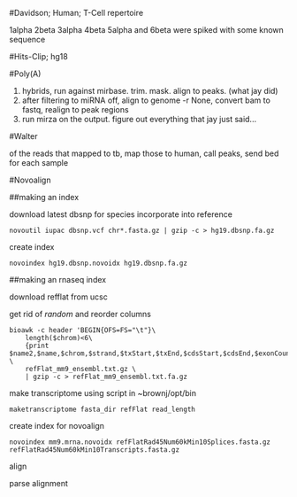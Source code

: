 #Davidson; Human; T-Cell repertoire

1alpha
2beta
3alpha
4beta
5alpha and 
6beta were spiked with some known sequence

#Hits-Clip; hg18

#Poly(A)

1. hybrids, run against mirbase. trim. mask. align to peaks. (what jay did)
2. after filtering to miRNA off, align to genome -r None, convert bam to fastq, realign to peak regions
3. run mirza on the output. figure out everything that jay just said...

#Walter

of the reads that mapped to tb, map those to human, call peaks, send bed for
each sample

#Novoalign

##making an index

download latest dbsnp for species
incorporate into reference

```
novoutil iupac dbsnp.vcf chr*.fasta.gz | gzip -c > hg19.dbsnp.fa.gz
```

create index

```
novoindex hg19.dbsnp.novoidx hg19.dbsnp.fa.gz
```

##making an rnaseq index

download refflat from ucsc

get rid of *random* and reorder columns

```
bioawk -c header 'BEGIN{OFS=FS="\t"}\
    length($chrom)<6\
    {print $name2,$name,$chrom,$strand,$txStart,$txEnd,$cdsStart,$cdsEnd,$exonCount,$exonStarts,$exonEnds}' \
    refFlat_mm9_ensembl.txt.gz \
    | gzip -c > refFlat_mm9_ensembl.txt.fa.gz
```

make transcriptome using script in ~brownj/opt/bin

```
maketranscriptome fasta_dir refFlat read_length
```

create index for novoalign

```
novoindex mm9.mrna.novoidx refFlatRad45Num60kMin10Splices.fasta.gz refFlatRad45Num60kMin10Transcripts.fasta.gz
```

align

parse alignment
